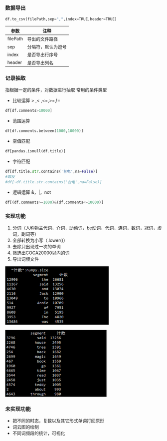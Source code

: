 ### 数据导出
```python
df.to_csv(filePath,sep=",",index=TRUE,header=TRUE)
```

|参数 |注释|
|---|---|
|filePath |导出的文件路径|
|sep |分隔符，默认为逗号|
|index |是否导出行序号|
|header |是否导出列名|

### 记录抽取
指根据一定的条件，对数据进行抽取
常用的条件类型
* 比较运算 > ,< ,<=,>=,!=
```python
df[df.comments>10000]
```
* 范围运算
```python
df[df.comments.between(1000,10000)]
```
* 空值匹配
```python
df[pandas.isnull(df.title)]
```
* 字符匹配
```python
df[df.title.str.contains('台电',na=False)]
#取反
#df[~df.title.str.contains('台电',na=False)]
```
* 逻辑运算 &，|，not
```python
df[(df.comments>=1000)&(df.comments<=10000)]
```


### 实现功能
1. 分词（人称物主代词，介词，助动词，be动词，代词，连词，数词，冠词，虚词，副词等）
2. 全部转换为小写（.lower()）
3. 去除只出现过一次的单词
4. 筛选出COCA20000以内的词
5. 导出词频文件

![人称代词](assets/markdown-img-paste-20170719130844582.png)

![coca](assets/markdown-img-paste-20170719203354685.png)

### 未实现功能
* 把不同的时态，复数以及其它形式单词打回原形
* 词云图的绘制
* 不同词频段的统计，可视化
